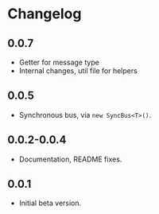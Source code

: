 # Changelog

## 0.0.7

- Getter for message type
- Internal changes, util file for helpers

## 0.0.5

- Synchronous bus, via `new SyncBus<T>()`.

## 0.0.2-0.0.4

- Documentation, README fixes.

## 0.0.1

- Initial beta version.